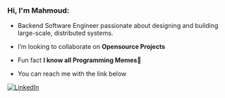 ### Hi, I'm Mahmoud:

- Backend Software Engineer passionate about designing and building large-scale, distributed systems.

- I’m looking to collaborate on **Opensource Projects**

- Fun fact **I know all Programming Memes🤩**

- You can reach me with the link below
 
[![LinkedIn](https://img.shields.io/badge/-LINKEDIN-0077B5?style=for-the-badge&logo=linkedin&logoColor=white)](https://www.linkedin.com/in/mahmoud-asem-648444228/)

